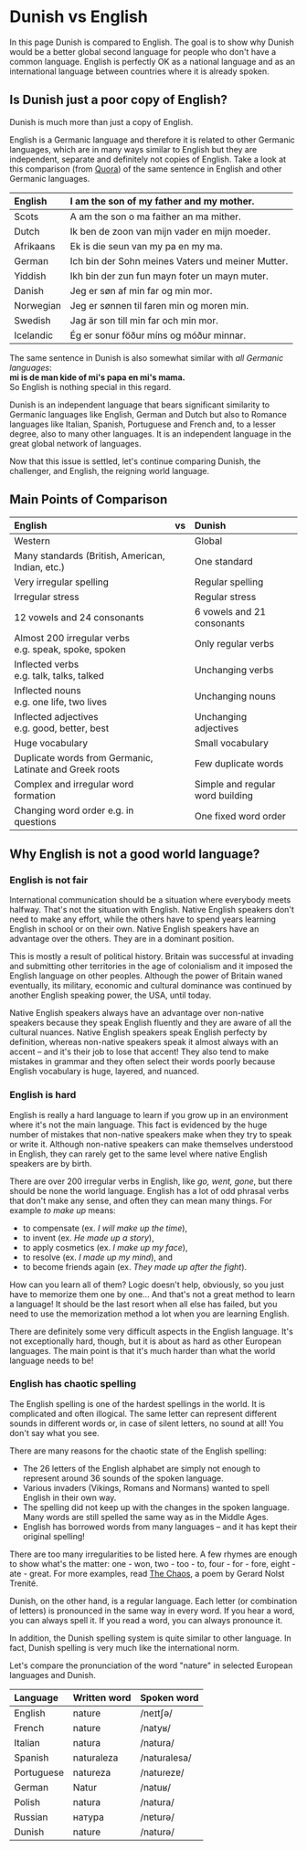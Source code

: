 # Dunish vs English

In this page Dunish is compared to English.
The goal is to show why Dunish would be a better global second language
for people who don't have a common language.
English is perfectly OK as a national language and as an international language
between countries where it is already spoken.


## Is Dunish just a poor copy of English?

Dunish is much more than just a copy of English.

English is a Germanic language and therefore it is related to other Germanic languages,
which are in many ways similar to English but they are independent, separate and definitely not copies of English.
Take a look at this comparison
(from [Quora](https://www.quora.com/Why-dont-all-the-continental-Germanic-languages-form-a-dialect-continuum-as-all-the-contiguous-Romance-languages-do))
of the same sentence in English and other Germanic languages.

| English   | I am the son of my father and my mother.         |
|:----------|:-------------------------------------------------|
| Scots     | A am the son o ma faither an ma mither.          |
| Dutch     | Ik ben de zoon van mijn vader en mijn moeder.    |
| Afrikaans | Ek is die seun van my pa en my ma.               |
| German    | Ich bin der Sohn meines Vaters und meiner Mutter.|
| Yiddish   | Ikh bin der zun fun mayn foter un mayn muter.    |
| Danish    | Jeg er søn af min far og min mor.                |
| Norwegian | Jeg er sønnen til faren min og moren min.        |
| Swedish   | Jag är son till min far och min mor.             |
| Icelandic | Ég er sonur föður míns og móður minnar.          |

The same sentence in Dunish is also somewhat similar with _all Germanic languages_:  
**mi is de man kide of mi's papa en mi's mama.**  
So English is nothing special in this regard.

Dunish is an independent language that bears significant similarity to
Germanic languages like English, German and Dutch
but also to Romance languages like Italian, Spanish, Portuguese and French
and, to a lesser degree, also to many other languages.
It is an independent language in the great global network of languages.

Now that this issue is settled, let's continue comparing Dunish, the challenger,
and English, the reigning world language.


## Main Points of Comparison

| English                                                 | vs | Dunish                            |
|:------------------------------------------------------- |:--:|:----------------------------------|
| Western                                                 |    | Global                            |
| Many standards (British, American, Indian, etc.)        |    | One standard                      |
| Very irregular spelling                                 |    | Regular spelling                  |
| Irregular stress                                        |    | Regular stress                    |
| 12 vowels and 24 consonants                             |    | 6 vowels and 21 consonants        |
| Almost 200 irregular verbs<br>e.g. speak, spoke, spoken |    | Only regular verbs                |
| Inflected verbs<br>e.g. talk, talks, talked             |    | Unchanging verbs                  |
| Inflected nouns<br>e.g. one life, two lives             |    | Unchanging nouns                  |
| Inflected adjectives<br>e.g. good, better, best         |    | Unchanging adjectives             |
| Huge vocabulary                                         |    | Small vocabulary                  |
| Duplicate words from Germanic, Latinate and Greek roots |    | Few duplicate words               |
| Complex and irregular word formation                    |    | Simple and regular word building  |
| Changing word order e.g. in questions                   |    | One fixed word order              |


## Why English is not a good world language?

### English is not fair

International communication should be a situation where everybody meets halfway.
That's not the situation with English.
Native English speakers don't need to make any effort,
while the others have to spend years learning English in school or on their own.
Native English speakers have an advantage over the others.
They are in a dominant position.

This is mostly a result of political history.
Britain was successful at invading and submitting other territories in the age of colonialism
and it imposed the English language on other peoples.
Although the power of Britain waned eventually,
its military, economic and cultural dominance was continued by another English speaking power, the USA, until today.

Native English speakers always have an advantage over non-native speakers
because they speak English fluently and they are aware of all the cultural nuances.
Native English speakers speak English perfecty by definition,
whereas non-native speakers speak it almost always with an accent
– and it's their job to lose that accent!
They also tend to make mistakes in grammar
and they often select their words poorly
because English vocabulary is huge, layered, and nuanced.

### English is hard

English is really a hard language to learn
if you grow up in an environment where it's not the main language.
This fact is evidenced by the huge number of mistakes
that non-native speakers make when they try to speak or write it.
Although non-native speakers can make themselves understood in English,
they can rarely get to the same level where native English speakers are by birth.

There are over 200 irregular verbs in English, like _go, went, gone_,
but there should be none the world language.
English has a lot of odd phrasal verbs that don't make any sense,
and often they can mean many things.
For example _to make up_ means:

- to compensate (ex. _I will make up the time_),
- to invent (ex. _He made up a story_),
- to apply cosmetics (ex. _I make up my face_),
- to resolve (ex. _I made up my mind_), and
- to become friends again (ex. _They made up after the fight_).

How can you learn all of them?
Logic doesn't help, obviously, so you just have to memorize them one by one...
And that's not a great method to learn a language!
It should be the last resort when all else has failed,
but you need to use the memorization method a lot when you are learning English.

There are definitely some very difficult aspects in the English language.
It's not exceptionally hard, though,
but it is about as hard as other European languages.
The main point is that it's much harder than what the world language needs to be!

### English has chaotic spelling

The English spelling is one of the hardest spellings in the world.
It is complicated and often illogical.
The same letter can represent different sounds in different words
or, in case of silent letters, no sound at all!
You don't say what you see.

There are many reasons for the chaotic state of the English spelling:

- The 26 letters of the English alphabet are simply not enough to represent around 36 sounds of the spoken language.
- Various invaders (Vikings, Romans and Normans) wanted to spell English in their own way.
- The spelling did not keep up with the changes in the spoken language.
  Many words are still spelled the same way as in the Middle Ages.
- English has borrowed words from many languages – and it has kept their original spelling!

There are too many irregularities to be listed here.
A few rhymes are enough to show what's the matter:
one - won, two - too - to, four - for - fore, eight - ate - great.
For more examples, read [The Chaos](http://ncf.idallen.com/english.html), a poem by Gerard Nolst Trenité.

Dunish, on the other hand, is a regular language.
Each letter (or combination of letters) is pronounced in the same way in every word.
If you hear a word, you can always spell it.
If you read a word, you can always pronounce it.

In addition, the Dunish spelling system is quite similar to other language.
In fact, Dunish spelling is very much like the international norm.

Let's compare the pronunciation of the word "nature" in selected European languages and Dunish.

| Language   | Written word | Spoken word |
|:-----------|:-------------|:------------|
| English    | nature       | /neɪtʃə/ |
| French     | nature       | /natyʁ/ |
| Italian    | natura       | /natura/ |
| Spanish    | naturaleza   | /natuɾalesa/ |
| Portuguese | natureza     | /natuɾezɐ/ |
| German     | Natur        | /natuʁ/ |
| Polish     | natura       | /natura/ |
| Russian    | натура       | /nɐturə/ |
| Dunish     | nature       | /naturə/ |

